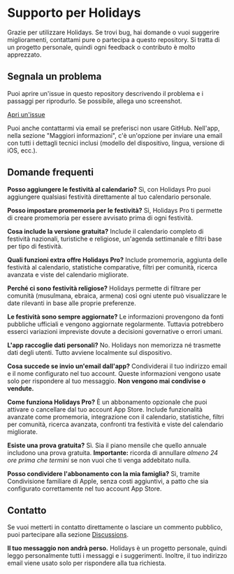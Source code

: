 # Supporto per Holidays

Grazie per utilizzare Holidays. Se trovi bug, hai domande o vuoi suggerire miglioramenti, contattami pure o partecipa a questo repository.
Si tratta di un progetto personale, quindi ogni feedback o contributo è molto apprezzato.

## Segnala un problema

Puoi aprire un'issue in questo repository descrivendo il problema e i passaggi per riprodurlo. Se possibile, allega uno screenshot.

[Apri un'issue](https://github.com/lucasditomase/feriados/issues/new?title=Problema%20con%20Holidays%20App&body=Descrivi%20il%20problema%20che%20stai%20riscontrando%20qui%3A%0A%0A-%20Dispositivo%3A%20%0A-%20Versione%20iOS%3A%20%0A-%20Versione%20app%3A%20%0A-%20Passaggi%20per%20riprodurre%3A%0A%0A(Opzionale)%20Allega%20uno%20screenshot%20o%20una%20registrazione%20se%20puoi.)

Puoi anche contattarmi via email se preferisci non usare GitHub. Nell'app, nella sezione "Maggiori informazioni", c'è un'opzione per inviare una email con tutti i dettagli tecnici inclusi (modello del dispositivo, lingua, versione di iOS, ecc.).

## Domande frequenti

**Posso aggiungere le festività al calendario?**
Sì, con Holidays Pro puoi aggiungere qualsiasi festività direttamente al tuo calendario personale.

**Posso impostare promemoria per le festività?**
Sì, Holidays Pro ti permette di creare promemoria per essere avvisato prima di ogni festività.

**Cosa include la versione gratuita?**
Include il calendario completo di festività nazionali, turistiche e religiose, un'agenda settimanale e filtri base per tipo di festività.

**Quali funzioni extra offre Holidays Pro?**
Include promemoria, aggiunta delle festività al calendario, statistiche comparative, filtri per comunità, ricerca avanzata e viste del calendario migliorate.

**Perché ci sono festività religiose?**
Holidays permette di filtrare per comunità (musulmana, ebraica, armena) così ogni utente può visualizzare le date rilevanti in base alle proprie preferenze.

**Le festività sono sempre aggiornate?**
Le informazioni provengono da fonti pubbliche ufficiali e vengono aggiornate regolarmente. Tuttavia potrebbero esserci variazioni impreviste dovute a decisioni governative o errori umani.

**L'app raccoglie dati personali?**
No. Holidays non memorizza né trasmette dati degli utenti. Tutto avviene localmente sul dispositivo.

**Cosa succede se invio un'email dall'app?**
Condividerai il tuo indirizzo email e il nome configurato nel tuo account. Queste informazioni vengono usate solo per rispondere al tuo messaggio. **Non vengono mai condivise o vendute.**

**Come funziona Holidays Pro?**
È un abbonamento opzionale che puoi attivare o cancellare dal tuo account App Store. Include funzionalità avanzate come promemoria, integrazione con il calendario, statistiche, filtri per comunità, ricerca avanzata, confronti tra festività e viste del calendario migliorate.

**Esiste una prova gratuita?**
Sì. Sia il piano mensile che quello annuale includono una prova gratuita. **Importante:** ricorda di annullare *almeno 24 ore prima che termini* se non vuoi che ti venga addebitato nulla.

**Posso condividere l'abbonamento con la mia famiglia?**
Sì, tramite Condivisione familiare di Apple, senza costi aggiuntivi, a patto che sia configurato correttamente nel tuo account App Store.

## Contatto

Se vuoi metterti in contatto direttamente o lasciare un commento pubblico, puoi partecipare alla sezione [Discussions](https://github.com/lucasditomase/feriados/discussions).

**Il tuo messaggio non andrà perso.** Holidays è un progetto personale, quindi leggo personalmente tutti i messaggi e i suggerimenti.
Inoltre, il tuo indirizzo email viene usato solo per rispondere alla tua richiesta.
